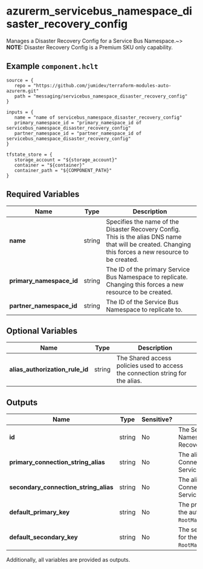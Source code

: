 # azurerm_servicebus_namespace_disaster_recovery_config

Manages a Disaster Recovery Config for a Service Bus Namespace.~> **NOTE:** Disaster Recovery Config is a Premium SKU only capability.

## Example `component.hclt`

```hcl
source = {
   repo = "https://github.com/jumidev/terraform-modules-auto-azurerm.git" 
   path = "messaging/servicebus_namespace_disaster_recovery_config" 
}

inputs = {
   name = "name of servicebus_namespace_disaster_recovery_config" 
   primary_namespace_id = "primary_namespace_id of servicebus_namespace_disaster_recovery_config" 
   partner_namespace_id = "partner_namespace_id of servicebus_namespace_disaster_recovery_config" 
}

tfstate_store = {
   storage_account = "${storage_account}" 
   container = "${container}" 
   container_path = "${COMPONENT_PATH}" 
}

```

## Required Variables

| Name | Type |  Description |
| ---- | --------- |  ----------- |
| **name** | string |  Specifies the name of the Disaster Recovery Config. This is the alias DNS name that will be created. Changing this forces a new resource to be created. | 
| **primary_namespace_id** | string |  The ID of the primary Service Bus Namespace to replicate. Changing this forces a new resource to be created. | 
| **partner_namespace_id** | string |  The ID of the Service Bus Namespace to replicate to. | 

## Optional Variables

| Name | Type |  Description |
| ---- | --------- |  ----------- |
| **alias_authorization_rule_id** | string |  The Shared access policies used to access the connection string for the alias. | 



## Outputs

| Name | Type | Sensitive? | Description |
| ---- | ---- | --------- | --------- |
| **id** | string | No  | The Service Bus Namespace Disaster Recovery Config ID. | 
| **primary_connection_string_alias** | string | No  | The alias Primary Connection String for the ServiceBus Namespace. | 
| **secondary_connection_string_alias** | string | No  | The alias Secondary Connection String for the ServiceBus Namespace | 
| **default_primary_key** | string | No  | The primary access key for the authorization rule `RootManageSharedAccessKey`. | 
| **default_secondary_key** | string | No  | The secondary access key for the authorization rule `RootManageSharedAccessKey`. | 

Additionally, all variables are provided as outputs.
